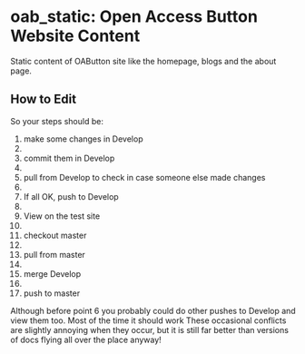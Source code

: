 # oab_static: Open Access Button Website Content
Static content of OAButton site like the homepage, blogs and the about page.

## How to Edit
So your steps should be:

1. make some changes in Develop
2. 
2. commit them in Develop
3. 
3. pull from Develop to check in case someone else made changes
4. 
4. If all OK, push to Develop
5. 
5. View on the test site
6. 
6. checkout master
7. 
7. pull from master
8. 
8. merge Develop
9. 
9. push to master

Although before point 6 you probably could do other pushes to Develop and view them too. Most of the time it should work
These occasional conflicts are slightly annoying when they occur, but it is still far better than versions of docs flying all over the place anyway!
